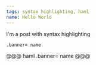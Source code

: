 ```yaml
---
tags: syntax highlighting, haml
name: Hello World
---
```


I'm a post with syntax highlighting

``` haml
.banner= name
```

@@@ haml
.banner= name
@@@
